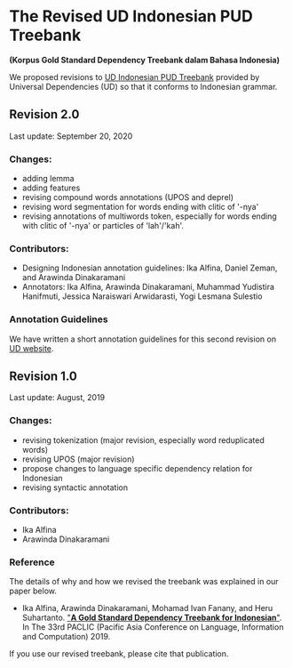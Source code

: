 # The Revised UD Indonesian PUD Treebank
**(Korpus Gold Standard Dependency Treebank dalam Bahasa Indonesia)**

We proposed revisions to [UD Indonesian PUD Treebank](https://github.com/UniversalDependencies/UD_Indonesian-PUD) provided by Universal Dependencies (UD) so that it conforms to Indonesian grammar.

## Revision 2.0
Last update: September 20, 2020

### Changes:
* adding lemma
* adding features
* revising compound words annotations (UPOS and deprel)
* revising word segmentation for words ending with clitic of '-nya'
* revising annotations of multiwords token, especially for words ending with clitic of '-nya' or particles of 'lah'/'kah'.

### Contributors: 
* Designing Indonesian annotation guidelines: Ika Alfina, Daniel Zeman, and Arawinda Dinakaramani
* Annotators: Ika Alfina, Arawinda Dinakaramani, Muhammad Yudistira Hanifmuti, Jessica Naraiswari Arwidarasti, Yogi Lesmana Sulestio

### Annotation Guidelines
We have written a short annotation guidelines for this second revision on [UD website](https://universaldependencies.org/id/index.html).

## Revision 1.0
Last update: August, 2019

### Changes:
* revising tokenization (major revision, especially word reduplicated words)
* revising UPOS (major revision)
* propose changes to language specific dependency relation for Indonesian
* revising syntactic annotation

### Contributors: 
* Ika Alfina 
* Arawinda Dinakaramani

### Reference
The details of why and how we revised the treebank was explained in our paper below.

* Ika Alfina, Arawinda Dinakaramani, Mohamad Ivan Fanany, and Heru Suhartanto. ["**A Gold Standard Dependency Treebank for Indonesian**"](https://waseda.repo.nii.ac.jp/?action=repository_action_common_download&item_id=48059&item_no=1&attribute_id=101&file_no=1). In The 33rd PACLIC (Pacific Asia Conference on Language, Information and Computation) 2019. 

If you use our revised treebank, please cite that publication.
